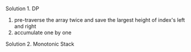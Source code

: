 Solution 1. DP
1. pre-traverse the array twice and save the largest height of index's left and right
2. accumulate one by one

Solution 2. Monotonic Stack
